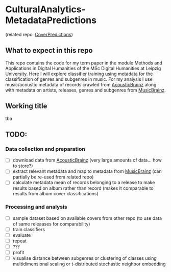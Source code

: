 # CulturalAnalytics-MetadataPredictions
(related repo: [CoverPredictions](https://github.com/nicobenz/CulturalAnalytics-CoverPredictions))
## What to expect in this repo
This repo contains the code for my term paper in the module Methods and Applications in Digital Humanities of the MSc Digital Humanities at Leipzig University. Here I will explore classifier training using metadata for the classification of genres and subgenres in music. For my analysis I use music/acoustic metadata of records crawled from [AcousticBrainz](https://acousticbrainz.org) along with metadata on artists, releases, genres and subgenres from [MusicBrainz](https://musicbrainz.org).

## Working title
tba
## TODO:
### Data collection and preparation
- [ ] download data from [AcousticBrainz](https://acousticbrainz.org) (very large amounts of data... how to store?)
- [ ] extract relevant metadata and map to metadata from [MusicBrainz](https://musicbrainz.org) (can partially be re-used from related repo)
- [ ] calculate metadata mean of records belonging to a release to make results based on album rather than record (makes it comparable to results from album cover classifications)
### Processing and analysis
- [ ] sample dataset based on available covers from other repo (to use data of same releaases for comparability)
- [ ] train classifiers
- [ ] evaluate
- [ ] repeat
- [ ] ???
- [ ] profit
- [ ] visualise distance between subgenres or clustering of classes using multidimensional scaling or t-distributed stochastic neighbor embedding
